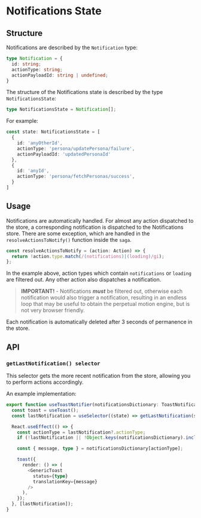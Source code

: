 # Notifications State

## Structure

Notifications are described by the `Notification` type:

```typescript
type Notification = {
  id: string;
  actionType: string;
  actionPayloadId: string | undefined;
}
```

The structure of the Notifications state is described by the type `NotificationsState`:

```typescript
type NotificationsState = Notification[];
```

For example:

```typescript
const state: NotificationsState = [
  {
    id: 'anyOtherId',
    actionType: 'persona/updatePersona/failure',
    actionPayloadId: 'updatedPersonaId'
  },
  {
    id: 'anyId',
    actionType: 'persona/fetchPersonas/success',
  }
]
```

## Usage

Notifications are automatically handled.
For almost any action dispatched to the store, a corresponding notification is dispatched to the Notifications store.
There are some exception, which are handled in the `resolveActionsToNotify()` function inside the `saga`.

```typescript
const resolveActionsToNotify = (action: Action) => {
  return !action.type.match(/(notifications)|(loading)/gi);
};
```

In the example above, action types which contain `notifications` or `loading` are filtered out.
Any other action also dispatches a notification.

> **IMPORTANT!** - Notifications ***must*** be filtered out, otherwise each notification would also trigger a notification,
> resulting in an endless loop that may be useful to obtain the perpetual motion engine, but is not very browser friendly.

Each notification is automatically deleted after 3 seconds of permanence in the store.

## API

### `getLastNotification() selector`

This selector gets the more recent notification from the store, allowing you to perform actions accordingly.

An example implementation:

```typescript jsx
export function useToastNotifier(notificationsDictionary: ToastNotificationsDictionary) {
  const toast = useToast();
  const lastNotification = useSelector((state) => getLastNotification(state));

  React.useEffect(() => {
    const actionType = lastNotification?.actionType;
    if (!lastNotification || !Object.keys(notificationsDictionary).includes(actionType)) return;

    const { message, type } = notificationsDictionary[actionType];

    toast({
      render: () => (
        <GenericToast
          status={type}
          translationKey={message}
        />
      ),
    });
  }, [lastNotification]);
}
```
